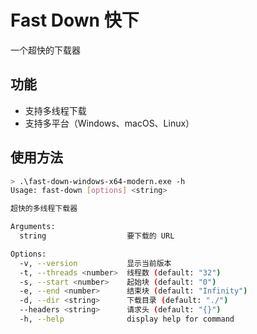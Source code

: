 # Fast Down 快下

一个超快的下载器

## 功能

- 支持多线程下载
- 支持多平台（Windows、macOS、Linux）

## 使用方法

```sh
> .\fast-down-windows-x64-modern.exe -h
Usage: fast-down [options] <string>

超快的多线程下载器

Arguments:
  string                  要下载的 URL

Options:
  -v, --version           显示当前版本
  -t, --threads <number>  线程数 (default: "32")
  -s, --start <number>    起始块 (default: "0")
  -e, --end <number>      结束块 (default: "Infinity")
  -d, --dir <string>      下载目录 (default: "./")
  --headers <string>      请求头 (default: "{}")
  -h, --help              display help for command
```
